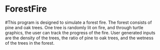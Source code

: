 # ForestFire
#This program is designed to simulate a forest fire. The forest consists of pine and oak trees. One tree is randomly lit on fire, and through turtle graphics, the user can track the progress of the fire. User generated inputs are the density of the trees, the ratio of pine to oak trees, and the wetness of the trees in the forest.

